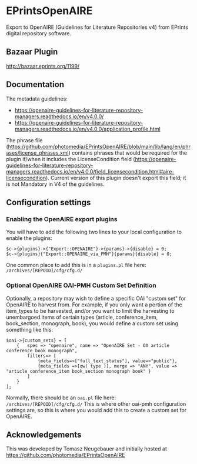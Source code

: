 # EPrintsOpenAIRE
Export to OpenAIRE (Guidelines for Literature Repositories v4) from EPrints digital repository software.

## Bazaar Plugin
http://bazaar.eprints.org/1199/

## Documentation

The metadata guidelines: 
* https://openaire-guidelines-for-literature-repository-managers.readthedocs.io/en/v4.0.0/
* https://openaire-guidelines-for-literature-repository-managers.readthedocs.io/en/v4.0.0/application_profile.html

The phrase file (https://github.com/photomedia/EPrintsOpenAIRE/blob/main/lib/lang/en/phrases/license_phrases.xml) contains phrases that would be required for the plugin if/when it includes the LicenseCondition field (https://openaire-guidelines-for-literature-repository-managers.readthedocs.io/en/v4.0.0/field_licensecondition.html#aire-licensecondition).  Current version of this plugin doesn't export this field; it is not Mandatory in V4 of the guidelines.  

## Configuration settings

### Enabling the OpenAIRE export plugins

You will have to add the following two lines to your local configuration to enable the plugins:

```
$c->{plugins}->{"Export::OPENAIRE"}->{params}->{disable} = 0;
$c->{plugins}{"Export::OPENAIRE_via_PMH"}{params}{disable} = 0;
```

One common place to add this is in a `plugins.pl` file here: `/archives/[REPOID]/cfg/cfg.d/`

### Optional OpenAIRE OAI-PMH Custom Set Definition

Optionally, a repository may wish to define a specific OAI "custom set" for OpenAIRE to harvest from.  For example, if you only want a portion of the item_types to be harvested, and/or you want to limit the harvesting to unembargoed items of certain types (article, conference_item, book_section, monograph, book), you would define a custom set using something like this:

```
$oai->{custom_sets} = [
	{ 	spec => "openaire", name => "OpenAIRE Set - OA article conference book monograph",
		filters=> [
			{meta_fields=>["full_text_status"], value=>"public"},
			{meta_fields =>[qw( type )], merge => "ANY", value => "article conference_item book_section monograph book" }
		]
	}	
];
```

Normally, there should be an `oai.pl` file here: `/archives/[REPOID]/cfg/cfg.d/`
This is where other oai-pmh configuration settings are, so this is where you would add this to create a custom set for OpenAIRE.


## Acknowledgements
This was developed by Tomasz Neugebauer and initially hosted at https://github.com/photomedia/EPrintsOpenAIRE
